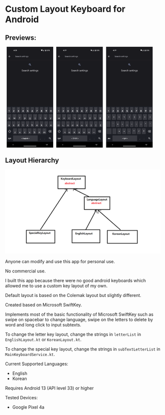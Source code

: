 # Custom Layout Keyboard for Android

## Previews:
<div style="display: flex">
    <img src="images/screenshot_0.png" style="width: 30%; height: 30%; padding:0% 1%">
    <img src="images/screenshot_1.png" style="width: 30%; height: 30%; padding:0% 1%">
    <img src="images/screenshot_2.png" style="width: 30%; height: 30%; padding:0% 1%">
</div>

## Layout Hierarchy
<img src="images/layout_inheritance_diagram.png">

Anyone can modify and use this app for personal use.

No commercial use.

I built this app because there were no good android keyboards which allowed me to use a custom key layout of my own.

Default layout is based on the Colemak layout but slightly different.

Created based on Microsoft SwiftKey.

Implements most of the basic functionality of Microsoft SwiftKey such as swipe on spacebar to change language, swipe on the letters to delete by word and long click to input subtexts.

To change the letter key layout, change the strings in `letterList` in `EnglishLayout.kt` or `KoreanLayout.kt`.

To change the special key layout, change the strings in `subTextLetterList` in `MainKeyboardService.kt`.

Current Supported Languages:
- English
- Korean

Requires Android 13 (API level 33) or higher

Tested Devices:
- Google Pixel 4a
